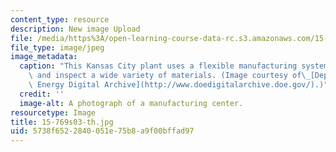 ```yaml
---
content_type: resource
description: New image Upload
file: /media/https%3A/open-learning-course-data-rc.s3.amazonaws.com/15-769-operations-strategy-spring-2003/5738f6522840051e75b8a9f00bffad97_15-769s03-th.jpg
file_type: image/jpeg
image_metadata:
  caption: "This Kansas City plant uses a flexible manufacturing system to produce\
    \ and inspect a wide variety of materials. (Image courtesy of\_[Department of\
    \ Energy Digital Archive](http://www.doedigitalarchive.doe.gov/).)"
  credit: ''
  image-alt: A photograph of a manufacturing center.
resourcetype: Image
title: 15-769s03-th.jpg
uid: 5738f652-2840-051e-75b8-a9f00bffad97
---
```

